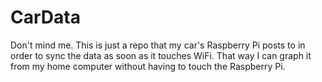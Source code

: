 # CarData


Don't mind me. This is just a repo that my car's Raspberry Pi posts to in order to sync the data as soon as it touches WiFi. That way I can graph it from my home computer without having to touch the Raspberry Pi. 
